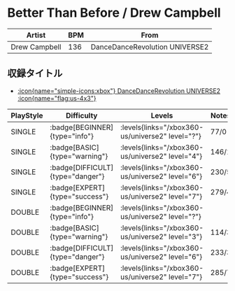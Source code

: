 # Better Than Before / Drew Campbell

|Artist|BPM|From|
|------|---|----|
|Drew Campbell|136|DanceDanceRevolution UNIVERSE2|

## 収録タイトル

- [:icon{name="simple-icons:xbox"} DanceDanceRevolution UNIVERSE2 :icon{name="flag:us-4x3"}](/xbox360-us/universe2)

|PlayStyle|Difficulty|Levels|Notes|Movie|
|---------|----------|------|-----|-----|
|SINGLE| :badge[BEGINNER]{type="info"}| :levels{links="/xbox360-us/universe2" level="?"}|77/0||
|SINGLE| :badge[BASIC]{type="warning"}| :levels{links="/xbox360-us/universe2" level="4"}|146/1||
|SINGLE| :badge[DIFFICULT]{type="danger"}| :levels{links="/xbox360-us/universe2" level="6"}|230/5||
|SINGLE| :badge[EXPERT]{type="success"}| :levels{links="/xbox360-us/universe2" level="7"}|279/4||
|DOUBLE| :badge[BEGINNER]{type="info"}| :levels{links="/xbox360-us/universe2" level="?"}|||
|DOUBLE| :badge[BASIC]{type="warning"}| :levels{links="/xbox360-us/universe2" level="3"}|114/3||
|DOUBLE| :badge[DIFFICULT]{type="danger"}| :levels{links="/xbox360-us/universe2" level="6"}|233/3||
|DOUBLE| :badge[EXPERT]{type="success"}| :levels{links="/xbox360-us/universe2" level="7"}|285/7||
